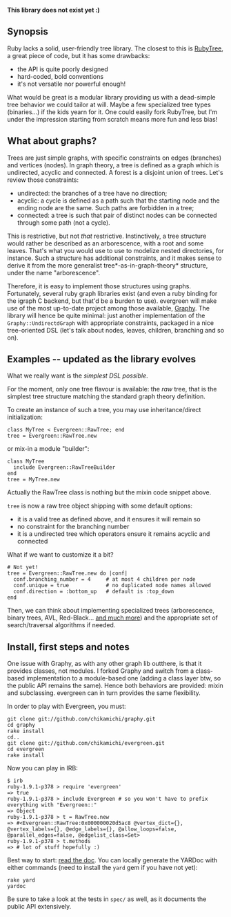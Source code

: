 **This library does not exist yet :)**

## Synopsis

Ruby lacks a solid, user-friendly tree library. The closest to this is [RubyTree](http://github.com/evolve75/RubyTree "RubyTree on Github"), a great piece of code, but it has some drawbacks:

* the API is quite poorly designed
* hard-coded, bold conventions
* it's not versatile nor powerful enough!

What would be great is a modular library providing us with a dead-simple tree behavior we could tailor at will. Maybe a few specialized tree types (binaries…) if the kids yearn for it. One could easily fork RubyTree, but I'm under the impression starting from scratch means more fun and less bias!

## What about graphs?

Trees are just simple graphs, with specific constraints on edges (branches) and vertices (nodes). In graph theory, a tree is defined as a graph which is undirected, acyclic and connected. A forest is a disjoint union of trees. Let's review those constraints:

* undirected: the branches of a tree have no direction;
* acyclic: a cycle is defined as a path such that the starting node and the ending node are the same. Such paths are forbidden in a tree;
* connected: a tree is such that pair of distinct nodes can be connected through some path (not a cycle).

This is restrictive, but not *that* restrictive. Instinctively, a tree structure would rather be described as an arborescence, with a root and some leaves. That's what you would use to use to modelize nested directories, for instance. Such a structure has additional constraints, and it makes sense to derive it from the more generalist tree*-as-in-graph-theory* structure, under the name "arborescence".

Therefore, it is easy to implement those structures using graphs. Fortunately, several ruby graph libraries exist (and even a ruby binding for the igraph C backend, but that'd be a burden to use). evergreen will make use of the most up-to-date project among those available, [Graphy](http://github.com/bruce/graphy "Graphy on Github"). The library will hence be quite minimal: just another implementation of the `Graphy::UndirectdGraph` with appropriate constraints, packaged in a nice tree-oriented DSL (let's talk about nodes, leaves, children, branching and so on).

## Examples -- updated as the library evolves

What we really want is the *simplest DSL possible*.

For the moment, only one tree flavour is available: the *raw* tree, that is the simplest tree structure matching the standard graph theory definition.

To create an instance of such a tree, you may use inheritance/direct initialization:

    class MyTree < Evergreen::RawTree; end
    tree = Evergreen::RawTree.new

or mix-in a module "builder":

    class MyTree
      include Evergreen::RawTreeBuilder
    end
    tree = MyTree.new

Actually the RawTree class is nothing but the mixin code snippet above.

`tree` is now a raw tree object shipping with some default options:

* it is a valid tree as defined above, and it ensures it will remain so
* no constraint for the branching number
* it is a undirected tree which operators ensure it remains acyclic and connected

What if we want to customize it a bit?

    # Not yet!
    tree = Evergreen::RawTree.new do |conf|
      conf.branching_number = 4     # at most 4 children per node
      conf.unique = true            # no duplicated node names allowed
      conf.direction = :bottom_up   # default is :top_down
    end

Then, we can think about implementing specialized trees (arborescence, binary trees, AVL, Red-Black... [and much more](http://en.wikipedia.org/wiki/List_of_graph_theory_topics#Trees)) and the appropriate set of search/traversal algorithms if needed.

## Install, first steps and notes

One issue with Graphy, as with any other graph lib outthere, is that it provides classes, not modules. I forked Graphy and switch from a class-based implementation to a module-based one (adding a class layer btw, so the public API remains the same). Hence both behaviors are provided: mixin and subclassing. evergreen can in turn provides the same flexibility.

In order to play with Evergreen, you must:

    git clone git://github.com/chikamichi/graphy.git
    cd graphy
    rake install
    cd..
    git clone git://github.com/chikamichi/evergreen.git
    cd evergreen
    rake install

Now you can play in IRB:

    $ irb
    ruby-1.9.1-p378 > require 'evergreen'
    => true 
    ruby-1.9.1-p378 > include Evergreen # so you won't have to prefix everything with "Evergreen::"
    => Object 
    ruby-1.9.1-p378 > t = RawTree.new
    => #<Evergreen::RawTree:0x000000020d5ac8 @vertex_dict={}, @vertex_labels={}, @edge_labels={}, @allow_loops=false, @parallel_edges=false, @edgelist_class=Set> 
    ruby-1.9.1-p378 > t.methods
    => # lot of stuff hopefully :)

Best way to start: [read the doc](http://rdoc.info/projects/chikamichi/evergreen "Evergreen on rdoc.info"). You can locally generate the YARDoc with either commands (need to install the `yard` gem if you have not yet):

    rake yard
    yardoc

Be sure to take a look at the tests in `spec/` as well, as it documents the public API extensively.

